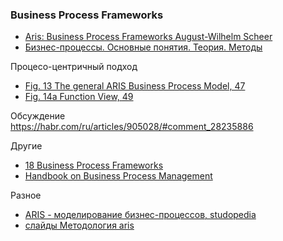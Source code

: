 ### Business Process Frameworks
- [Aris: Business Process Frameworks August-Wilhelm Scheer](https://archive.org/details/springer_10.1007-978-3-642-97738-1)
- [Бизнес-процессы. Основные понятия. Теория. Методы](https://djvu.online/file/IFwHj7as8gsTj)

Процесо-центричный подход
- [Fig. 13 The general ARIS Business Process Model, 47](https://archive.org/details/springer_10.1007-978-3-642-97738-1/page/n47/mode/2up)
- [Fig. 14a Function View, 49](https://archive.org/details/springer_10.1007-978-3-642-97738-1/page/n49/mode/2up)

Обсуждение  
https://habr.com/ru/articles/905028/#comment_28235886

Другие
- [18 Business Process Frameworks](https://fourweekmba.com/business-process-frameworks/)
- [Handbook on Business Process Management](https://ebrary.net/18126/management/business_process_frameworks?ysclid=ma29q1udrw680027321)

Разное
- [ARIS - моделирование бизнес-процессов, studopedia](https://studopedia.ru/11_241383_A-ARIS---modelirovanie-biznes-protsessov.html)
- [слайды Методология aris](https://fotoblur.ru/metodologiya/aris/)

